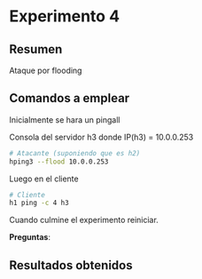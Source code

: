 # Experimento 4 #

## Resumen ##

Ataque por flooding

## Comandos a emplear ##

Inicialmente se hara un pingall

Consola del servidor h3 donde IP(h3) = 10.0.0.253 

```bash
# Atacante (suponiendo que es h2) 
hping3 --flood 10.0.0.253 
```

Luego en el cliente

```bash
# Cliente   
h1 ping -c 4 h3
```

Cuando culmine el experimento reiniciar.


**Preguntas**:





## Resultados obtenidos ##


